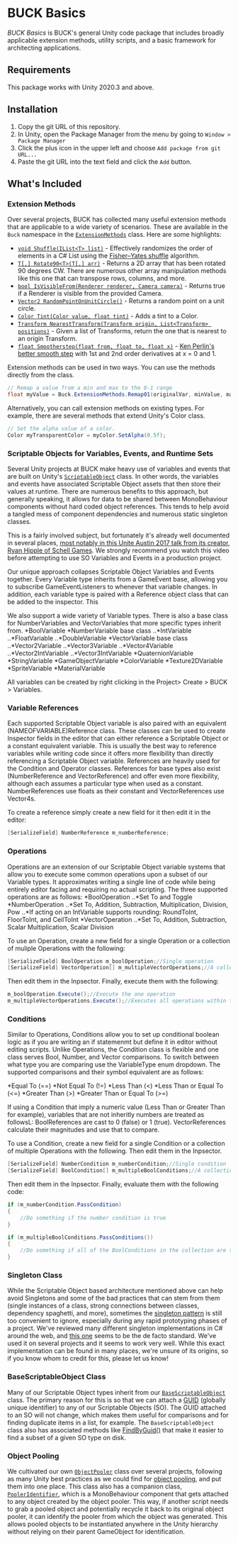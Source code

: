 # BUCK Basics

_BUCK Basics_ is BUCK's general Unity code package that includes broadly applicable extension methods, utility scripts, and a basic framework for architecting applications.

## Requirements

This package works with Unity 2020.3 and above.

## Installation

1. Copy the git URL of this repository.
2. In Unity, open the Package Manager from the menu by going to `Window > Package Manager`
3. Click the plus icon in the upper left and choose `Add package from git URL...`
4. Paste the git URL into the text field and click the `Add` button.

## What's Included

### Extension Methods

Over several projects, BUCK has collected many useful extension methods that are applicable to a wide variety of scenarios. These are available in the `Buck` namespace in the [`ExtensionMethods`](Runtime/ExtensionMethods.cs) class. Here are some highlights:

- [`void Shuffle(IList<T> list)`](https://github.com/buck-co/unity-pkg-buck-basics/blob/main/Runtime/ExtensionMethods.cs#L11) - Effectively randomizes the order of elements in a C# List using the [Fisher–Yates shuffle](https://en.wikipedia.org/wiki/Fisher%E2%80%93Yates_shuffle) algorithm.
- [`T[,] Rotate90<T>(T[,] arr)`](https://github.com/buck-co/unity-pkg-buck-basics/blob/main/Runtime/ExtensionMethods.cs#L174) - Returns a 2D array that has been rotated 90 degrees CW. There are numerous other array manipulation methods like this one that can transpose rows, columns, and more.
- [`bool IsVisibleFrom(Renderer renderer, Camera camera)`](https://github.com/buck-co/unity-pkg-buck-basics/blob/main/Runtime/ExtensionMethods.cs#L112) - Returns true if a Renderer is visible from the provided Camera.
- [`Vector2 RandomPointOnUnitCircle()`](https://github.com/buck-co/unity-pkg-buck-basics/blob/main/Runtime/ExtensionMethods.cs#L328) - Returns a random point on a unit circle.
- [`Color Tint(Color value, float tint)`](https://github.com/buck-co/unity-pkg-buck-basics/blob/main/Runtime/ExtensionMethods.cs#L306) - Adds a tint to a Color.
- [`Transform NearestTransform(Transform origin, List<Transform> positions)`](https://github.com/buck-co/unity-pkg-buck-basics/blob/main/Runtime/ExtensionMethods.cs#L346) - Given a list of Transforms, return the one that is nearest to an origin Transform.
- [`float Smootherstep(float from, float to, float x)`](https://github.com/buck-co/unity-pkg-buck-basics/blob/main/Runtime/ExtensionMethods.cs#L397) - [Ken Perlin's better smooth step](https://en.wikipedia.org/wiki/Smoothstep#Variations) with 1st and 2nd order derivatives at x = 0 and 1.

Extension methods can be used in two ways. You can use the methods directly from the class.

```cs
// Remap a value from a min and max to the 0-1 range
float myValue = Buck.ExtensionMethods.Remap01(originalVar, minValue, maxValue);
```

Alternatively, you can call extension methods on existing types. For example, there are several methods that extend Unity's Color class.

```cs
// Set the alpha value of a color.
Color myTransparentColor = myColor.SetAlpha(0.5f);
```

### Scriptable Objects for Variables, Events, and Runtime Sets

Several Unity projects at BUCK make heavy use of variables and events that are built on Unity's [`ScriptableObject`](https://docs.unity3d.com/Manual/class-ScriptableObject.html) class. In other words, the variables and events have associated Scriptable Object assets that then store their values at runtime. There are numerous benefits to this approach, but generally speaking, it allows for data to be shared between MonoBehaviour components without hard coded object references. This tends to help avoid a tangled mess of component dependencies and numerous static singleton classes.

This is a fairly involved subject, but fortunately it's already well documented in several places, [most notably in this Unite Austin 2017 talk from its creator, Ryan Hipple of Schell Games](https://www.youtube.com/watch?v=raQ3iHhE_Kk). We strongly recommend you watch this video before attempting to use SO Variables and Events in a production project.

Our unique approach collapses Scriptable Object Variables and Events together. Every Variable type inherits from a GameEvent base, allowing you to subscribe GameEventListeners to whenever that variable changes. In addition, each variable type is paired with a Reference object class that can be added to the inspector. This 

We also support a wide variety of Variable types. There is also a base class for NumberVariables and VectorVariables that more specific types inherit from.
*BoolVariable
*NumberVariable base class
..*IntVariable
..*FloatVariable
..*DoubleVariable
*VectorVariable base class
..*Vector2Variable
..*Vector3Variable
..*Vector4Variable
..*Vector2IntVariable
..*Vector3IntVariable
*QuaternionVariable
*StringVariable
*GameObjectVariable
*ColorVariable
*Texture2DVariable
*SpriteVariable
*MaterialVariable

All variables can be created by right clicking in the Project> Create > BUCK > Variables.

### Variable References

Each supported Scriptable Object variable is also paired with an equivalent (NAMEOFVARIABLE)Reference class. These classes can be used to create Inspector fields in the editor that can either reference a Scriptable Object or a constant equivalent variable. This is usually the best way to reference variables while writing code since it offers more flexibility than directly referencing a Scriptable Object variable. References are heavily used  for the Condition and Operator classes. References for base types also exist (NumberReference and VectorReference) and offer even more flexibility, although each assumes a particular type when used as a constant. NumberReferences use floats as their constant and VectorReferences use Vector4s.

To create a reference simply create a new field for it then edit it in the editor:
```cs
[SerializeField] NumberReference m_numberReference;
```

### Operations

Operations are an extension of our Scriptable Object variable systems that allow you to execute some common operations upon a subset of our Variable types. It approximates writing a single line of code while being entirely editor facing and requiring no actual scripting. The three supported operations are as follows:
*BoolOperation
..*Set To and Toggle
*NumberOperation
..*Set To, Addition, Subtraction, Multiplication, Division, Pow
..*If acting on an IntVariable supports rounding: RoundToInt, FloorToInt, and CeilToInt
*VectorOperation
..*Set To, Addition, Subtraction, Scalar Multiplication, Scalar Division

To use an Operation, create a new field for a single Operation or a collection of muliple Operations with the following:
```cs
[SerializeField] BoolOperation m_boolOperation;//Single operation
[SerializeField] VectorOperation[] m_multipleVectorOperations;//A collection of multiple operations to execute all together
```

Then edit them in the Inpsector. Finally, execute them with the following:
```cs
m_boolOperation.Execute();//Execute the one operation
m_multipleVectorOperations.Execute();//Executes all operations within the collection in order
```

### Conditions

Similar to Operations, Conditions allow you to set up conditional boolean logic as if you are writing an if statemenmt but define it in editor without editing scripts. Unlike Operations, the Condition class is flexible and one class serves Bool, Number, and Vector comparisons. To switch between what type you are comparing use the VariableType enum dropdown. The supported comparisons and their symbol equivalent are as follows:

*Equal To (==)
*Not Equal To (!=)
*Less Than (<)
*Less Than or Equal To (<=)
*Greater Than (>)
*Greater Than or Equal To (>=)

If using a Condition that imply a numeric value (Less Than or Greater Than for example), variables that are not inheritly numbers are treated as followsL: BoolReferences are cast to 0  (false) or 1 (true). VectorReferences calculate their magnitudes and use that to compare.

To use a Condition, create a new field for a single Condition or a collection of multiple Operations with the following. Then edit them in the Inpsector.
```cs
[SerializeField] NumberCondition m_numberCondition;//Single condition
[SerializeField] BoolCondition[] m_multipleBoolConditions;//A collection of multiple conditions to execute all together
```

Then edit them in the Inpsector. Finally, evaluate them with the following code:
```cs
if (m_numberCondition.PassCondition)
{
    //Do something if the number condition is true
}

if (m_multipleBoolConditions.PassConditions())
{
    //Do something if all of the BoolConditions in the collection are true (if any single condition  fails, PassConditions() return false)
}
```


### Singleton Class

While the Scriptable Object based architecture mentioned above can help avoid Singletons and some of the bad practices that can stem from them (single instances of a class, strong connections between classes, dependency spaghetti, and more), sometimes the [singleton pattern](https://en.wikipedia.org/wiki/Singleton_pattern) is still too convenient to ignore, especially during any rapid prototyping phases of a project. We've reviewed many different singleton implementations in C# around the web, and [this one](https://github.com/buck-co/unity-pkg-buck-basics/blob/main/Runtime/Utility/Singleton.cs) seems to be the de facto standard. We've used it on several projects and it seems to work very well. While this exact implementation can be found in many places, we're unsure of its origins, so if you know whom to credit for this, please let us know!
  
  
### BaseScriptableObject Class
  
Many of our Scriptable Object types inherit from our [`BaseScriptableObject`](https://github.com/buck-co/unity-pkg-buck-basics/blob/main/Runtime/Utility/BaseScriptableObject.cs) class. The primary reason for this is so that we can attach a [GUID](https://learn.microsoft.com/en-us/dotnet/api/system.guid?view=net-7.0) (globally unique identifier) to any of our Scriptable Objects (SO). The GUID attached to an SO will not change, which makes them useful for comparisons and for finding duplicate items in a list, for example. The `BaseScriptableObject` class also has associated methods like [FindByGuid<T>()](https://github.com/buck-co/unity-pkg-buck-basics/blob/main/Runtime/Utility/BaseScriptableObject.cs#L25) that make it easier to find a subset of a given SO type on disk.
  
  
### Object Pooling
  
We cultivated our own [`ObjectPooler`](https://github.com/buck-co/unity-pkg-buck-basics/blob/main/Runtime/Utility/ObjectPooler.cs) class over several projects, following as many Unity best practices as we could find for [object pooling](https://en.wikipedia.org/wiki/Object_pool_pattern), and put them into one place. This class also has a companion class, [`PoolerIdentifier`](https://github.com/buck-co/unity-pkg-buck-basics/blob/main/Runtime/Utility/ObjectPooler.cs), which is a MonoBehaviour component that gets attached to any object created by the object pooler. This way, if another script needs to grab a pooled object and potentially recycle it back to its original object pooler, it can identify the pooler from which the object was generated. This allows pooled objects to be instantiated anywhere in the Unity hierarchy without relying on their parent GameObject for identification.
  
